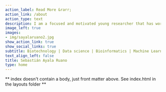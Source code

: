 ```yaml
---
action_label: Read More &rarr;
action_link: /about
action_type: text
description: I am a focused and motivated young researcher that has worked in **Bioinformatics** for **four years** at different laboratories. **Phylogenetics** and **Structural Bioinformatics** have been the main topics of this research experience. However, my current interests are devoted to **Network Science**, **Complex Systems**, and **Machine Learning** for drug discovery. Moreover, I am involved in various initiatives to empower Bioinformatics in Ecuador and Latin America.
image_left: true
images:
- img/sayalaruano2.jpg
show_action_link: true
show_social_links: true
subtitle: Biotechnology | Data science | Bioinformatics | Machine Learning | Network Science
text_align_left: false
title: Sebastián Ayala Ruano 
type: home
---
```


** index doesn't contain a body, just front matter above.
See index.html in the layouts folder **
